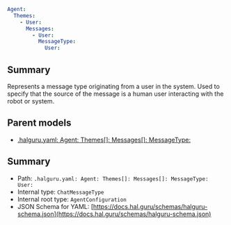 <!--
title: User
version: 1.40.7-beta.14
generated: true
date: 2025-04-28
node: This file is generated by the command-line program: `halguru manual -c -m`
-->


```yaml
Agent:
  Themes:
    - User:
      Messages:
        - User:
          MessageType:
            User:
```

## Summary

Represents a message type originating from a user in the system. Used to specify that the source of the message is a human user interacting with the robot or system.

## Parent models

* [.halguru.yaml: Agent: Themes[]: Messages[]: MessageType:]((halguru)-agent-themes-list-messages-list-messagetype.md)
## Summary

* Path: `.halguru.yaml: Agent: Themes[]: Messages[]: MessageType: User:`
* Internal type: `ChatMessageType`
* Internal root type: `AgentConfiguration`
* JSON Schema for YAML: [https://docs.hal.guru/schemas/halguru-schema.json](https://docs.hal.guru/schemas/halguru-schema.json)
